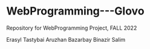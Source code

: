 # WebProgramming---Glovo
Repository for WebProgramming Project, FALL 2022

Erasyl Tastybai
Aruzhan Bazarbay
Binazir Salim
